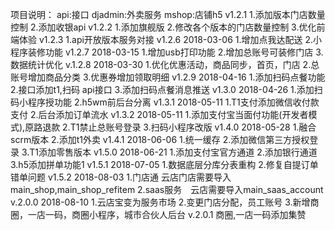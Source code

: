 ﻿项目说明：
api:接口
djadmin:外卖服务
mshop:店铺h5
v1.2.1 
1.添加版本门店数量控制
2.添加收银api
v1.2.2
1.添加旗舰版
2.修改各个版本的门店数量控制
3.优化前端体验
v1.2.3
1.api开放版本服务对接
v1.2.6 2018-03-06 
1.增加点我达配送
2.小程序装修功能
v1.2.7 2018-03-15 
1.增加usb打印功能
2.增加总账号可装修门店
3.数据统计优化
v.1.2.8 2018-03-30
1.优化优惠活动，商品同步，首页，门店
2.总账号增加商品分类
3.优惠券增加领取明细
v1.2.9 2018-04-16
1.添加扫码点餐功能
2.接口添加t1,扫码 api接口
3.添加扫码点餐消息推送
v1.3.0 2018-04-26
1.添加扫码小程序授功能
2.h5wm前后台分离
v1.3.1 2018-05-11
1.T1支付添加微信收付款支付
2.后台添加订单流水
v1.3.2 2018-05-11
1.添加支付宝当面付功能(开发者模式),原路退款
2.T1禁止总账号登录
3.扫码小程序改版
v1.4.0 2018-05-28
1.融合scrm版本
2.添加t1外卖
v1.4.1 2018-06-06
1.统一缓存
2.添加微信第三方授权登录
3.T1添加零售版本
v1.5.0 2018-06-21
1.添加支付宝官方通道
2.添加银行通道
3.h5添加拼单功能1
v1.5.1 2018-07-05
1.数据底层分库分表重构
2.修复自提订单错单问题
v1.5.2 2018-08-03
1.门店通 云店门店需要导入main_shop,main_shop_refitem
2.saas服务　云店需要导入main_saas_account
v.2.0.0  2018-08-10
1.云店宝变为服务市场
2.变更门店分配，员工账号
3.新增商圈，一店一码，商圈小程序，城市合伙人后台
v.2.0.1
商圈,一店一码添加集赞